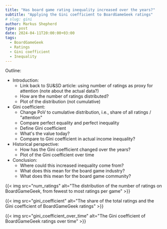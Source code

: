 ```yaml
---
title: "Has board game rating inequality increased over the years?"
subtitle: "Applying the Gini coefficient to BoardGameGeek ratings"
# slug: gini
author: Markus Shepherd
type: post
date: 2024-04-11T20:00:00+03:00
tags:
  - BoardGameGeek
  - Ratings
  - Gini coefficient
  - Inequality
---
```


Outline:

- Introduction:
    - Link back to SU&SD article: using number of ratings as proxy for attention (note about the actual data?)
    - How are the number of ratings distributed?
    - Plot of the distribution (not cumulative)
- Gini coefficient:
    - Change PoV to cumulative distribution, i.e., share of all ratings / "attention"
    - Compare perfect equality and perfect inequality
    - Define Gini coefficient
    - What's the value today?
    - Compare to Gini coefficient in actual income inequality?
- Historical perspective:
    - How has the Gini coefficient changed over the years?
    - Plot of the Gini coefficient over time
- Conclusion:
    - Where could this increased inequality come from?
    - What does this mean for the board game industry?
    - What does this mean for the board game community?

{{< img src="num_ratings" alt="The distribution of the number of ratings on BoardGameGeek, from fewest to most ratings per game" >}}

{{< img src="gini_coefficient" alt="The share of the total ratings and the Gini coefficient of BoardGameGeek ratings" >}}

{{< img src="gini_coefficient_over_time" alt="The Gini coefficient of BoardGameGeek ratings over time" >}}
